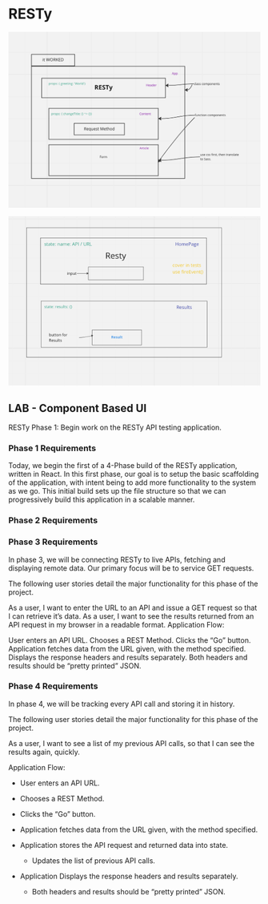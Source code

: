 # RESTy

![UML](./assets/UML.png)

![UML](./assets/stateUML.png)

## LAB - Component Based UI

RESTy Phase 1: Begin work on the RESTy API testing application.

### Phase 1 Requirements

Today, we begin the first of a 4-Phase build of the RESTy application, written in React. In this first phase, our goal is to setup the basic scaffolding of the application, with intent being to add more functionality to the system as we go. This initial build sets up the file structure so that we can progressively build this application in a scalable manner.

### Phase 2 Requirements

### Phase 3 Requirements

In phase 3, we will be connecting RESTy to live APIs, fetching and displaying remote data. Our primary focus will be to service GET requests.

The following user stories detail the major functionality for this phase of the project.

As a user, I want to enter the URL to an API and issue a GET request so that I can retrieve it’s data.
As a user, I want to see the results returned from an API request in my browser in a readable format.
Application Flow:

User enters an API URL.
Chooses a REST Method.
Clicks the “Go” button.
Application fetches data from the URL given, with the method specified.
Displays the response headers and results separately.
Both headers and results should be “pretty printed” JSON.

### Phase 4 Requirements

In phase 4, we will be tracking every API call and storing it in history.

The following user stories detail the major functionality for this phase of the project.

As a user, I want to see a list of my previous API calls, so that I can see the results again, quickly.

Application Flow:

* User enters an API URL.

* Chooses a REST Method.

* Clicks the “Go” button.

* Application fetches data from the URL given, with the method specified.

* Application stores the API request and returned data into state.

  * Updates the list of previous API calls.

* Application Displays the response headers and results separately.

  * Both headers and results should be “pretty printed” JSON.
